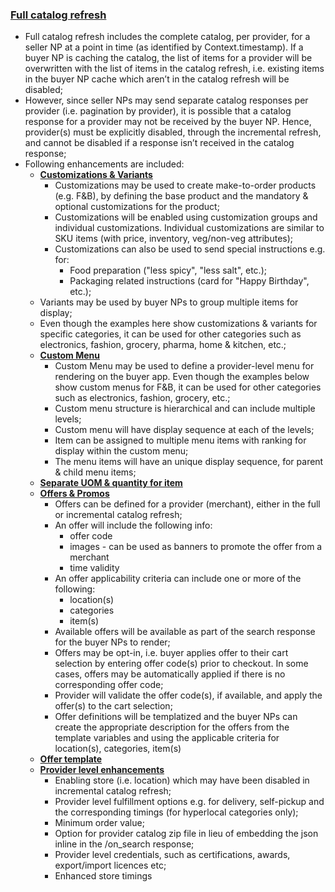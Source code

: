 ### <ins>Full catalog refresh</ins>
* Full catalog refresh includes the complete catalog, per provider, for a seller NP at a point in time (as identified by Context.timestamp). If a buyer NP is caching the catalog, the list of items for a provider will be overwritten with the list of items in the catalog refresh, i.e. existing items in the buyer NP cache which aren’t in the catalog refresh will be disabled;
* However, since seller NPs may send separate catalog responses per provider (i.e. pagination by provider), it is possible that a catalog response for a provider may not be received by the buyer NP. Hence, provider(s) must be explicitly disabled, through the incremental refresh, and cannot be disabled if a response isn’t received in the catalog response;
* Following enhancements are included:
    * <ins> **Customizations & Variants** </ins>
        * Customizations may be used to create make-to-order products (e.g. F&B), by defining the base product and the mandatory & optional customizations for the product;
        * Customizations will be enabled using customization groups and individual customizations. Individual customizations are similar to SKU items (with price, inventory, veg/non-veg attributes);
        * Customizations can also be used to send special instructions e.g. for:
            * Food preparation ("less spicy", "less salt", etc.);
            * Packaging related instructions (card for "Happy Birthday", etc.);
    * Variants may be used by buyer NPs to group multiple items for display;
    * Even though the examples here show customizations & variants for specific categories, it can be used for other categories such as electronics, fashion, grocery, pharma, home & kitchen, etc.;
    * <ins> **Custom Menu** </ins>
        * Custom Menu may be used to define a provider-level menu for rendering on the buyer app. Even though the examples below show custom menus for F&B, it can be used for other categories such as electronics, fashion, grocery, etc.;
        * Custom menu structure is hierarchical and can include multiple levels;
        * Custom menu will have display sequence at each of the levels;
        * Item can be assigned to multiple menu items with ranking for display within the custom menu;
        * The menu items will have an unique display sequence, for parent & child menu items;
    * <ins> **Separate UOM & quantity for item** </ins>
    * <ins> **Offers & Promos** </ins>
        * Offers can be defined for a provider (merchant), either in the full or incremental catalog refresh;
        * An offer will include the following info:
            * offer code
            * images - can be used as banners to promote the offer from a merchant
            * time validity
        * An offer applicability criteria can include one or more of the following:
            * location(s)
            * categories
            * item(s)
        * Available offers will be available as part of the search response for the buyer NPs to render;
        * Offers may be opt-in, i.e. buyer applies offer to their cart selection by entering offer code(s) prior to checkout. In some cases, offers may be automatically applied if there is no corresponding offer code;
        * Provider will validate the offer code(s), if available, and apply the offer(s) to the cart selection;
        * Offer definitions will be templatized and the buyer NPs can create the appropriate description for the offers from the template variables and using the applicable criteria for location(s), categories, item(s)
    * <ins> **Offer template** </ins>
    * <ins> **Provider level enhancements** </ins>
        * Enabling store (i.e. location) which may have been disabled in incremental catalog refresh;
        * Provider level fulfillment options e.g. for delivery, self-pickup and the corresponding timings (for hyperlocal categories only);
        * Minimum order value;
        * Option for provider catalog zip file in lieu of embedding the json inline in the /on_search response;
        * Provider level credentials, such as certifications, awards, export/import licences etc;
        * Enhanced store timings

        


